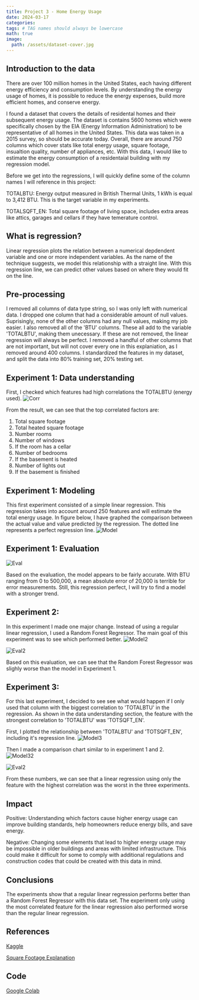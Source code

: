 ```yaml
---
title: Project 3 - Home Energy Usage
date: 2024-03-17
categories: 
tags: # TAG names should always be lowercase
math: true
image:
  path: /assets/dataset-cover.jpg
---
```


## Introduction to the data
There are over 100 million homes in the United States, each having different energy efficiency and consumption levels. By understanding the energy usage of homes, it is possible to reduce the energy expenses, build more efficient homes, and conserve energy.

I found a dataset that covers the details of residental homes and their subsequent energy usage. The dataset is contains 5600 homes which were specifically chosen by the EIA (Energy Information Administration) to be representative of all homes in the United States. This data was taken in a 2015 survey, so should be accurate today. Overall, there are around 750 columns which cover stats like total energy usage, square footage, insualtion quality, number of appliances, etc. With this data, I would like to estimate the energy consumption of a residentaial building with my regression model.

Before we get into the regressions, I will quickly define some of the column names I will reference in this project:<br>

TOTALBTU: Energy output measured in British Thermal Units, 1 kWh is equal to 3,412 BTU. This is the target variable in my experiments.<br>

TOTALSQFT_EN: Total square footage of living space, includes extra areas like attics, garages and cellars if they have temerature control.<br>

## What is regression?
Linear regression plots the relation between a numerical depdendent variable and one or more independent variables. As the name of the technique suggests, we model this relationship with a straight line. With this regression line, we can predict other values based on where they would fit on the line.

## Pre-processing
I removed all columns of data type string, so I was only left with numerical data. I dropped one column that had a considerable amount of null values. Suprisingly, none of the other columns had any null values, making my job easier. I also removed all of the 'BTU' columns. These all add to the variable 'TOTALBTU', making them unecessary. If these are not removed, the linear regression will always be perfect. I removed a handful of other columns that are not important, but will not cover every one in this explaniation, as I removed around 400 columns. I standardized the features in my dataset, and split the data into 80% training set, 20% testing set. 

## Experiment 1: Data understanding
First, I checked which features had high correlations the TOTALBTU (energy used). 
![Corr](assets/cor.png)

From the result, we can see that the top correlated factors are:
1. Total square footage
2. Total heated square footage
3. Number rooms
4. Number of windows
5. If the room has a cellar
6. Number of bedrooms
7. If the basement is heated
8. Number of lights out
9. If the basement is finished

## Experiment 1: Modeling
This first experiment consisted of a simple linear regression. This regression takes into account around 250 features and will estimate the total energy usage. In figure below, I have graphed the comparison between the actual value and value predicted by the regression. The dotted line represents a perfect regression line.
![Model](assets/exp1d.png)


## Experiment 1: Evaluation
![Eval](assets/exp1e.png)

Based on the evaluation, the model appears to be fairly accurate. With BTU ranging from 0 to 500,000, a mean absolute error of 20,000 is terrible for error measurements. Still, this regression perfect, I will try to find a model with a stronger trend.

## Experiment 2:
In this experiment I made one major change. Instead of using a regular linear regression, I used a Random Forest Regressor. The main goal of this experiment was to see which performed better.
![Model2](assets/exp2d.png)

![Eval2](assets/exp2e.png)

Based on this evaluation, we can see that the Random Forest Regressor was slighly worse than the model in Experiment 1.

## Experiment 3:
For this last experiment, I decided to see see what would happen if I only used that column with the biggest correlation to 'TOTALBTU' in the regression. As shown in the data understanding section, the feature with the strongest correlation to 'TOTALBTU' was 'TOTSQFT_EN'.

First, I plotted the relationship between 'TOTALBTU' and 'TOTSQFT_EN', including it's regression line.
![Model3](assets/exp3.png)

Then I made a comparison chart similar to in experiment 1 and 2. 
![Model32](assets/exp32.png)

![Eval2](assets/exp3e.png)

From these numbers, we can see that a linear regression using only the feature with the highest correlation was the worst in the three experiments.

## Impact
Positive: Understanding which factors cause higher energy usage can improve building standards, help homeowners reduce energy bills, and save energy. <br>

Negative: Changing some elements that lead to higher energy usage may be impossible in older buildings and areas with limited infrastructure. This could make it difficult for some to comply with additional regulations and construction codes that could be created with this data in mind.

## Conclusions
The experiments show that a regular linear regression performs better than a Random Forest Regressor with this data set. The experiment only using the most correlated feature for the linear regression also performed worse than the regular linear regression. 

## References 

[Kaggle](https://www.kaggle.com/datasets/claytonmiller/2015-residential-energy-consumption-survey/code)

[Square Footage Explanation](https://www.eia.gov/consumption/residential/reports/2015/squarefootage/pdf/2015_recs_squarefootage.pdf)

## Code
[Google Colab](https://colab.research.google.com/drive/1-78h1AG8bzTcDtDo9icW2rIlKqsRSXsM?usp=sharing)


